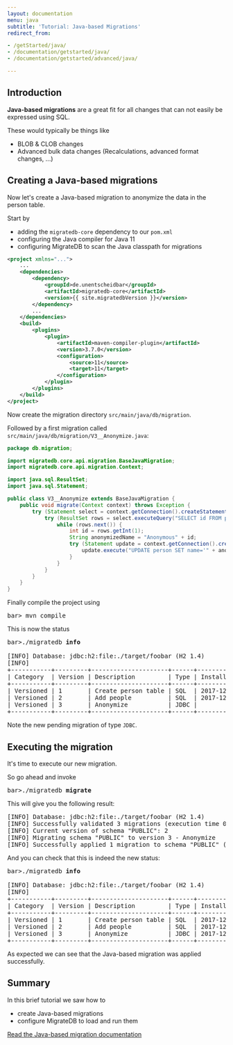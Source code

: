 ```yaml
---
layout: documentation
menu: java
subtitle: 'Tutorial: Java-based Migrations'
redirect_from:

- /getStarted/java/
- /documentation/getstarted/java/
- /documentation/getstarted/advanced/java/

---
```


## Introduction

**Java-based migrations** are a great fit for all changes that can not easily be expressed using SQL.

These would typically be things like

- BLOB &amp; CLOB changes
- Advanced bulk data changes (Recalculations, advanced format changes, ...)

## Creating a Java-based migrations

Now let's create a Java-based migration to anonymize the data in the person table.

Start by

- adding the `migratedb-core` dependency to our `pom.xml`
- configuring the Java compiler for Java 11
- configuring MigrateDB to scan the Java classpath for migrations

```xml
<project xmlns="...">
    ...
    <dependencies>
        <dependency>
            <groupId>de.unentscheidbar</groupId>
            <artifactId>migratedb-core</artifactId>
            <version>{{ site.migratedbVersion }}</version>
        </dependency>
        ...
    </dependencies>
    <build>
        <plugins>
            <plugin>
                <artifactId>maven-compiler-plugin</artifactId>
                <version>3.7.0</version>
                <configuration>
                    <source>11</source>
                    <target>11</target>
                </configuration>
            </plugin>
        </plugins>
    </build>
</project>
```

Now create the migration directory `src/main/java/db/migration`.

Followed by a first migration called `src/main/java/db/migration/V3__Anonymize.java`:

```java
package db.migration;

import migratedb.core.api.migration.BaseJavaMigration;
import migratedb.core.api.migration.Context;

import java.sql.ResultSet;
import java.sql.Statement;

public class V3__Anonymize extends BaseJavaMigration {
    public void migrate(Context context) throws Exception {
        try (Statement select = context.getConnection().createStatement()) {
            try (ResultSet rows = select.executeQuery("SELECT id FROM person ORDER BY id")) {
                while (rows.next()) {
                    int id = rows.getInt(1);
                    String anonymizedName = "Anonymous" + id;
                    try (Statement update = context.getConnection().createStatement()) {
                        update.execute("UPDATE person SET name='" + anonymizedName + "' WHERE id=" + id);
                    }
                }
            }
        }
    }
}
```

Finally compile the project using
<pre class="console"><span>bar&gt;</span> mvn compile</pre>

This is now the status

<pre class="console"><span>bar&gt;</span>./migratedb <strong>info</strong>

[INFO] Database: jdbc:h2:file:./target/foobar (H2 1.4)
[INFO]
+-----------+---------+---------------------+------+---------------------+---------+
| Category  | Version | Description         | Type | Installed On        | State   |
+-----------+---------+---------------------+------+---------------------+---------+
| Versioned | 1       | Create person table | SQL  | 2017-12-22 15:26:39 | Success |
| Versioned | 2       | Add people          | SQL  | 2017-12-22 15:28:17 | Success |
| Versioned | 3       | Anonymize           | JDBC |                     | Pending |
+-----------+---------+---------------------+------+---------------------+---------+</pre>

Note the new pending migration of type `JDBC`.

## Executing the migration

It's time to execute our new migration.

So go ahead and invoke

<pre class="console"><span>bar&gt;</span>./migratedb <strong>migrate</strong></pre>

This will give you the following result:

<pre class="console">[INFO] Database: jdbc:h2:file:./target/foobar (H2 1.4)
[INFO] Successfully validated 3 migrations (execution time 00:00.022s)
[INFO] Current version of schema "PUBLIC": 2
[INFO] Migrating schema "PUBLIC" to version 3 - Anonymize
[INFO] Successfully applied 1 migration to schema "PUBLIC" (execution time 00:00.011s)</pre>

And you can check that this is indeed the new status:

<pre class="console"><span>bar&gt;</span>./migratedb <strong>info</strong>

[INFO] Database: jdbc:h2:file:./target/foobar (H2 1.4)
[INFO]
+-----------+---------+---------------------+------+---------------------+---------+
| Category  | Version | Description         | Type | Installed On        | State   |
+-----------+---------+---------------------+------+---------------------+---------+
| Versioned | 1       | Create person table | SQL  | 2017-12-22 15:26:39 | Success |
| Versioned | 2       | Add people          | SQL  | 2017-12-22 15:28:17 | Success |
| Versioned | 3       | Anonymize           | JDBC | 2017-12-22 16:03:37 | Success |
+-----------+---------+---------------------+------+---------------------+---------+</pre>

As expected we can see that the Java-based migration was applied successfully.

## Summary

In this brief tutorial we saw how to

- create Java-based migrations
- configure MigrateDB to load and run them

<p class="next-steps">
    <a class="btn btn-primary" href="/documentation/concepts/migrations#java-based-migrations">Read the Java-based migration documentation <i class="fa fa-arrow-right"></i></a>
</p>
